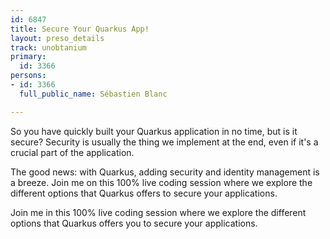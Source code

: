 ```yaml
---
id: 6847
title: Secure Your Quarkus App!
layout: preso_details
track: unobtanium
primary:
  id: 3366
persons:
- id: 3366
  full_public_name: Sébastien Blanc

---
```

So you have quickly built your Quarkus application in no time, but is it secure? Security is usually the thing we implement at the end, even if it's a crucial part of the application.

The good news: with Quarkus, adding security and identity management is a breeze. Join me on this 100% live coding session where we explore the different options that Quarkus offers to secure your applications.

Join me in this 100% live coding session where we explore the different options that Quarkus offers you to secure your applications.
